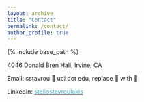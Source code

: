 ```yaml
---
layout: archive
title: "Contact"
permalink: /contact/
author_profile: true
---
```


{% include base_path %}

4046 Donald Bren Hall, Irvine, CA<br>

Email: sstavrou 🐣 uci dot edu, replace 🐣 with 🐤

LinkedIn: [<font color="#52ADC8">steliostavroulakis</font>](https://linkedin.com/in/steliostavroulakis)

<!-- <embed src="https://www.linkedin.com/in/steliostavroulakis" width="650" height="1800" type='application/pdf'> -->
